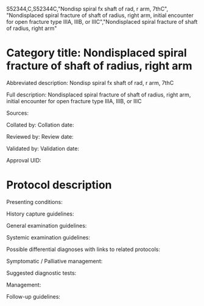 S52344,C,S52344C,"Nondisp spiral fx shaft of rad, r arm, 7thC", "Nondisplaced spiral fracture of shaft of radius, right arm, initial encounter for open fracture type IIIA, IIIB, or IIIC","Nondisplaced spiral fracture of shaft of radius, right arm"
# Category title: Nondisplaced spiral fracture of shaft of radius, right arm

Abbreviated description: Nondisp spiral fx shaft of rad, r arm, 7thC

Full description: Nondisplaced spiral fracture of shaft of radius, right arm, initial encounter for open fracture type IIIA, IIIB, or IIIC

Sources:

Collated by:
Collation date:

Reviewed by:
Review date:

Validated by:
Validation date:

Approval UID:

# Protocol description

Presenting conditions:

History capture guidelines:

General examination guidelines:

Systemic examination guidelines:

Possible differential diagnoses with links to related protocols:

Symptomatic / Palliative management:

Suggested diagnostic tests:

Management:

Follow-up guidelines:
